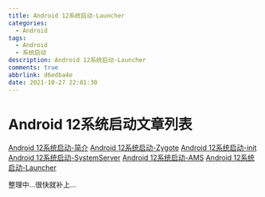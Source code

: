 ```yaml
---
title: Android 12系统启动-Launcher
categories:
  - Android
tags:
  - Android
  - 系统启动
description: Android 12系统启动-Launcher
comments: true
abbrlink: d6edba4e
date: 2021-10-27 22:01:30
---
```

<!--more-->
<meta name="referrer" content="no-referrer"/>


# Android 12系统启动文章列表
[Android 12系统启动-简介](https://i-rtfsc.github.io/archives/68a972b0.html)
[Android 12系统启动-Zygote](https://i-rtfsc.github.io/archives/6049d7b6.html)
[Android 12系统启动-init](https://i-rtfsc.github.io/archives/ca7c5e61.html)
[Android 12系统启动-SystemServer](https://i-rtfsc.github.io/archives/1acbe70b.html)
[Android 12系统启动-AMS](https://i-rtfsc.github.io/archives/49ff48d4.html)
[Android 12系统启动-Launcher](https://i-rtfsc.github.io/archives/d6edba4e.html)


整理中...很快就补上...
